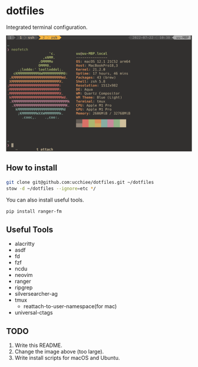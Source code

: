 # dotfiles

Integrated terminal configuration.

![UIE](./screenshot.png)

## How to install

```sh
git clone git@github.com:ucchiee/dotfiles.git ~/dotfiles
stow -d ~/dotfiles --ignore=etc */
```

You can also install useful tools.

```sh
pip install ranger-fm
```

## Useful Tools

- alacritty
- asdf
- fd
- fzf
- ncdu
- neovim
- ranger
- ripgrep
- silversearcher-ag
- tmux
  - reattach-to-user-namespace(for mac)
- universal-ctags

## TODO

1. Write this README.
2. Change the image above (too large).
3. Write install scripts for macOS and Ubuntu.
